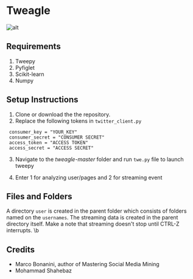 # Tweagle
 
 ![alt](https://scontent.fwgc1-1.fna.fbcdn.net/v/t31.0-8/22713289_1463998470316749_4174150394108329180_o.jpg?oh=041c043bd3bfa93a273cdaef19edd04c&oe=5A63879C)
 
## Requirements
1. Tweepy
2. Pyfiglet
3. Scikit-learn
3. Numpy

## Setup Instructions

1. Clone or download the the repository.
2. Replace the following tokens in `twitter_client.py`
```
 consumer_key = "YOUR_KEY"
 consumer_secret = "CONSUMER SECRET"
 access_token = "ACCESS TOKEN"
 access_secret = "ACCESS SECRET"
 ```
 3. Navigate to the *tweagle-master* folder and run `twe.py` file to launch tweepy

 4. Enter 1 for analyzing user/pages and 2 for streaming event
 
 
 
 
 ## Files and Folders
 A directory `user` is created in the parent folder which consists of folders named on the `usernames`. The streaming data is created in the parent directory itself. Make a note that streaming doesn't stop until CTRL-Z interrupts. \b
 
 
 
 
## Credits
 - Marco Bonanini, author of Mastering Social Media Mining
 - Mohammad Shahebaz
